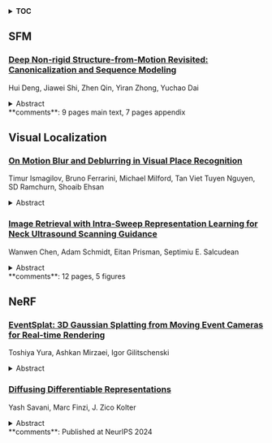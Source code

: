 <details>
  <summary><b>TOC</b></summary>
  <ol>
    <li><a href=#sfm>SFM</a></li>
      <ul>
        <li><a href=#Deep-Non-rigid-Structure-from-Motion-Revisited:-Canonicalization-and-Sequence-Modeling>Deep Non-rigid Structure-from-Motion Revisited: Canonicalization and Sequence Modeling</a></li>
      </ul>
    </li>
    <li><a href=#visual-localization>Visual Localization</a></li>
      <ul>
        <li><a href=#On-Motion-Blur-and-Deblurring-in-Visual-Place-Recognition>On Motion Blur and Deblurring in Visual Place Recognition</a></li>
        <li><a href=#Image-Retrieval-with-Intra-Sweep-Representation-Learning-for-Neck-Ultrasound-Scanning-Guidance>Image Retrieval with Intra-Sweep Representation Learning for Neck Ultrasound Scanning Guidance</a></li>
      </ul>
    </li>
    <li><a href=#nerf>NeRF</a></li>
      <ul>
        <li><a href=#EventSplat:-3D-Gaussian-Splatting-from-Moving-Event-Cameras-for-Real-time-Rendering>EventSplat: 3D Gaussian Splatting from Moving Event Cameras for Real-time Rendering</a></li>
        <li><a href=#Diffusing-Differentiable-Representations>Diffusing Differentiable Representations</a></li>
      </ul>
    </li>
  </ol>
</details>

## SFM  

### [Deep Non-rigid Structure-from-Motion Revisited: Canonicalization and Sequence Modeling](http://arxiv.org/abs/2412.07230)  
Hui Deng, Jiawei Shi, Zhen Qin, Yiran Zhong, Yuchao Dai  
<details>  
  <summary>Abstract</summary>  
  <ol>  
    Non-Rigid Structure-from-Motion (NRSfM) is a classic 3D vision problem, where a 2D sequence is taken as input to estimate the corresponding 3D sequence. Recently, the deep neural networks have greatly advanced the task of NRSfM. However, existing deep NRSfM methods still have limitations in handling the inherent sequence property and motion ambiguity associated with the NRSfM problem. In this paper, we revisit deep NRSfM from two perspectives to address the limitations of current deep NRSfM methods : (1) canonicalization and (2) sequence modeling. We propose an easy-to-implement per-sequence canonicalization method as opposed to the previous per-dataset canonicalization approaches. With this in mind, we propose a sequence modeling method that combines temporal information and subspace constraint. As a result, we have achieved a more optimal NRSfM reconstruction pipeline compared to previous efforts. The effectiveness of our method is verified by testing the sequence-to-sequence deep NRSfM pipeline with corresponding regularization modules on several commonly used datasets.  
  </ol>  
</details>  
**comments**: 9 pages main text, 7 pages appendix  
  
  



## Visual Localization  

### [On Motion Blur and Deblurring in Visual Place Recognition](http://arxiv.org/abs/2412.07751)  
Timur Ismagilov, Bruno Ferrarini, Michael Milford, Tan Viet Tuyen Nguyen, SD Ramchurn, Shoaib Ehsan  
<details>  
  <summary>Abstract</summary>  
  <ol>  
    Visual Place Recognition (VPR) in mobile robotics enables robots to localize themselves by recognizing previously visited locations using visual data. While the reliability of VPR methods has been extensively studied under conditions such as changes in illumination, season, weather and viewpoint, the impact of motion blur is relatively unexplored despite its relevance not only in rapid motion scenarios but also in low-light conditions where longer exposure times are necessary. Similarly, the role of image deblurring in enhancing VPR performance under motion blur has received limited attention so far. This paper bridges these gaps by introducing a new benchmark designed to evaluate VPR performance under the influence of motion blur and image deblurring. The benchmark includes three datasets that encompass a wide range of motion blur intensities, providing a comprehensive platform for analysis. Experimental results with several well-established VPR and image deblurring methods provide new insights into the effects of motion blur and the potential improvements achieved through deblurring. Building on these findings, the paper proposes adaptive deblurring strategies for VPR, designed to effectively manage motion blur in dynamic, real-world scenarios.  
  </ol>  
</details>  
  
### [Image Retrieval with Intra-Sweep Representation Learning for Neck Ultrasound Scanning Guidance](http://arxiv.org/abs/2412.07741)  
Wanwen Chen, Adam Schmidt, Eitan Prisman, Septimiu E. Salcudean  
<details>  
  <summary>Abstract</summary>  
  <ol>  
    Purpose: Intraoperative ultrasound (US) can enhance real-time visualization in transoral robotic surgery. The surgeon creates a mental map with a pre-operative scan. Then, a surgical assistant performs freehand US scanning during the surgery while the surgeon operates at the remote surgical console. Communicating the target scanning plane in the surgeon's mental map is difficult. Automatic image retrieval can help match intraoperative images to preoperative scans, guiding the assistant to adjust the US probe toward the target plane. Methods: We propose a self-supervised contrastive learning approach to match intraoperative US views to a preoperative image database. We introduce a novel contrastive learning strategy that leverages intra-sweep similarity and US probe location to improve feature encoding. Additionally, our model incorporates a flexible threshold to reject unsatisfactory matches. Results: Our method achieves 92.30% retrieval accuracy on simulated data and outperforms state-of-the-art temporal-based contrastive learning approaches. Our ablation study demonstrates that using probe location in the optimization goal improves image representation, suggesting that semantic information can be extracted from probe location. We also present our approach on real patient data to show the feasibility of the proposed US probe localization system despite tissue deformation from tongue retraction. Conclusion: Our contrastive learning method, which utilizes intra-sweep similarity and US probe location, enhances US image representation learning. We also demonstrate the feasibility of using our image retrieval method to provide neck US localization on real patient US after tongue retraction.  
  </ol>  
</details>  
**comments**: 12 pages, 5 figures  
  
  



## NeRF  

### [EventSplat: 3D Gaussian Splatting from Moving Event Cameras for Real-time Rendering](http://arxiv.org/abs/2412.07293)  
Toshiya Yura, Ashkan Mirzaei, Igor Gilitschenski  
<details>  
  <summary>Abstract</summary>  
  <ol>  
    We introduce a method for using event camera data in novel view synthesis via Gaussian Splatting. Event cameras offer exceptional temporal resolution and a high dynamic range. Leveraging these capabilities allows us to effectively address the novel view synthesis challenge in the presence of fast camera motion. For initialization of the optimization process, our approach uses prior knowledge encoded in an event-to-video model. We also use spline interpolation for obtaining high quality poses along the event camera trajectory. This enhances the reconstruction quality from fast-moving cameras while overcoming the computational limitations traditionally associated with event-based Neural Radiance Field (NeRF) methods. Our experimental evaluation demonstrates that our results achieve higher visual fidelity and better performance than existing event-based NeRF approaches while being an order of magnitude faster to render.  
  </ol>  
</details>  
  
### [Diffusing Differentiable Representations](http://arxiv.org/abs/2412.06981)  
Yash Savani, Marc Finzi, J. Zico Kolter  
<details>  
  <summary>Abstract</summary>  
  <ol>  
    We introduce a novel, training-free method for sampling differentiable representations (diffreps) using pretrained diffusion models. Rather than merely mode-seeking, our method achieves sampling by "pulling back" the dynamics of the reverse-time process--from the image space to the diffrep parameter space--and updating the parameters according to this pulled-back process. We identify an implicit constraint on the samples induced by the diffrep and demonstrate that addressing this constraint significantly improves the consistency and detail of the generated objects. Our method yields diffreps with substantially improved quality and diversity for images, panoramas, and 3D NeRFs compared to existing techniques. Our approach is a general-purpose method for sampling diffreps, expanding the scope of problems that diffusion models can tackle.  
  </ol>  
</details>  
**comments**: Published at NeurIPS 2024  
  
  



